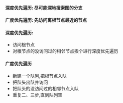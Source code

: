 #### 深度优先遍历: 尽可能深地搜索图的分支
#### 广度优先遍历: 先访问离根节点最近的节点

#### 深度优先遍历:
* 访问根节点
* 对根节点的没访问过的相邻节点挨个进行深度优先遍历

#### 广度优先遍历
* 新建一个队列,把根节点入队
* 把队头出队并访问
* 把队头的没访问过的相邻节点入队
* 重复二、三步,直到队列空
